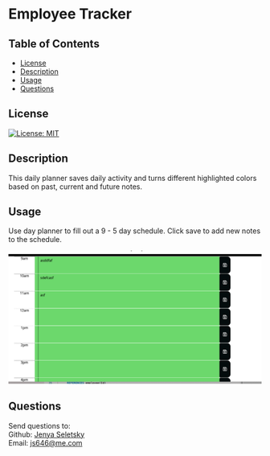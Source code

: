 # Employee Tracker

## Table of Contents

- [License](#license)
- [Description](#description)
- [Usage](#instructions)
- [Questions](#questions)

## License

[![License: MIT](https://img.shields.io/badge/License-MIT-yellow.svg)](https://opensource.org/licenses/MIT)

## Description

This daily planner saves daily activity and turns different highlighted colors based on past, current and future notes.

## Usage

Use day planner to fill out a 9 - 5 day schedule. Click save to add new notes to the schedule.

![time](./planner.png)

## Questions

Send questions to: <br>
Github: [Jenya Seletsky](https://github.com/Jenya10016) <br>
Email: js646@me.com <br>

